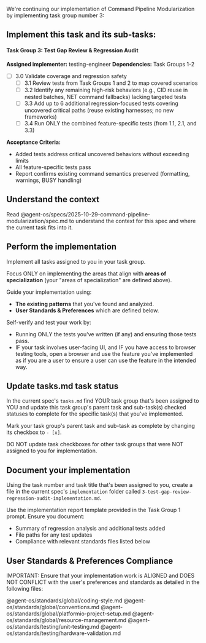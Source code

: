 We're continuing our implementation of Command Pipeline Modularization by implementing task group number 3:

## Implement this task and its sub-tasks:

#### Task Group 3: Test Gap Review & Regression Audit
**Assigned implementer:** testing-engineer
**Dependencies:** Task Groups 1-2

- [ ] 3.0 Validate coverage and regression safety
  - [ ] 3.1 Review tests from Task Groups 1 and 2 to map covered scenarios
  - [ ] 3.2 Identify any remaining high-risk behaviors (e.g., CID reuse in nested batches, NET command fallbacks) lacking targeted tests
  - [ ] 3.3 Add up to 6 additional regression-focused tests covering uncovered critical paths (reuse existing harnesses; no new frameworks)
  - [ ] 3.4 Run ONLY the combined feature-specific tests (from 1.1, 2.1, and 3.3)

**Acceptance Criteria:**
- Added tests address critical uncovered behaviors without exceeding limits
- All feature-specific tests pass
- Report confirms existing command semantics preserved (formatting, warnings, BUSY handling)

## Understand the context

Read @agent-os/specs/2025-10-29-command-pipeline-modularization/spec.md to understand the context for this spec and where the current task fits into it.

## Perform the implementation

Implement all tasks assigned to you in your task group.

Focus ONLY on implementing the areas that align with **areas of specialization** (your "areas of specialization" are defined above).

Guide your implementation using:
- **The existing patterns** that you've found and analyzed.
- **User Standards & Preferences** which are defined below.

Self-verify and test your work by:
- Running ONLY the tests you've written (if any) and ensuring those tests pass.
- IF your task involves user-facing UI, and IF you have access to browser testing tools, open a browser and use the feature you've implemented as if you are a user to ensure a user can use the feature in the intended way.


## Update tasks.md task status

In the current spec's `tasks.md` find YOUR task group that's been assigned to YOU and update this task group's parent task and sub-task(s) checked statuses to complete for the specific task(s) that you've implemented.

Mark your task group's parent task and sub-task as complete by changing its checkbox to `- [x]`.

DO NOT update task checkboxes for other task groups that were NOT assigned to you for implementation.


## Document your implementation

Using the task number and task title that's been assigned to you, create a file in the current spec's `implementation` folder called `3-test-gap-review-regression-audit-implementation.md`.

Use the implementation report template provided in the Task Group 1 prompt. Ensure you document:
- Summary of regression analysis and additional tests added
- File paths for any test updates
- Compliance with relevant standards files listed below

## User Standards & Preferences Compliance

IMPORTANT: Ensure that your implementation work is ALIGNED and DOES NOT CONFLICT with the user's preferences and standards as detailed in the following files:

@agent-os/standards/global/coding-style.md
@agent-os/standards/global/conventions.md
@agent-os/standards/global/platformio-project-setup.md
@agent-os/standards/global/resource-management.md
@agent-os/standards/testing/unit-testing.md
@agent-os/standards/testing/hardware-validation.md

